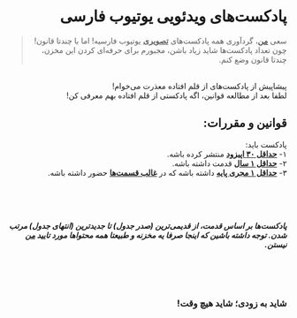 <div dir="rtl">

# پادکست‌های ویدئویی یوتیوب فارسی
> سعی [من](https://twitter.com/alijahsan)، گردآوری همه پادکست‌های **<ins>تصویری</ins>** یوتیوب فارسیه! اما با چندتا قانون! چون تعداد پادکست‌ها شاید زیاد باشن، مجبورم برای حرفه‌ای کردن این مخزن، چندتا قانون وضع کنم.
<br>
پیشاپیش از پادکست‌های از قلم افتاده معذرت می‌خوام!
<br>
لطفا بعد از مطالعه قوانین، اگه پادکستی از قلم افتاده بهم معرفی کن!

<br>

## قوانین و مقررات:
پادکست باید:
<br>
۱- **<ins>حداقل ۳۰ اپیزود</ins>** منتشر کرده باشه.
<br>
۲- **<ins>حداقل ۱ سال</ins>** قدمت داشته باشه.
<br>
۳- **<ins>حداقل ۱ مجری پایه</ins>** داشته باشه که در **<ins>غالب قسمت‌ها</ins>** حضور داشته باشه.

<br>
<br>
<br>

***پادکست‌ها بر اساس قدمت، از قدیمی‌ترین (صدر جدول) تا جدیدترین (انتهای جدول) مرتب شدن. توجه داشته باشین که اینجا صرفا یه مخزنه و طبیعتا همه محتواها مورد تایید [من](https://twitter.com/alijahsan) نیستن.***

<br>
<br>
<br>

### شاید به زودی؛ شاید هیچ وقت!

</div>